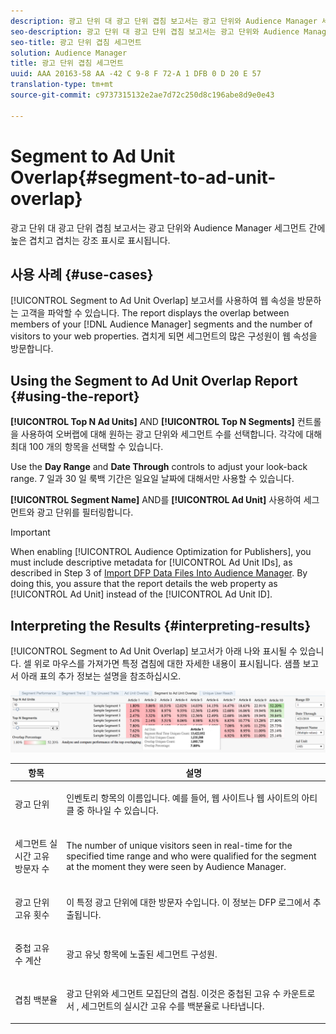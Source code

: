 ```yaml
---
description: 광고 단위 대 광고 단위 겹침 보고서는 광고 단위와 Audience Manager 세그먼트 간에 높은 겹치고 겹치는 강조 표시로 표시됩니다.
seo-description: 광고 단위 대 광고 단위 겹침 보고서는 광고 단위와 Audience Manager 세그먼트 간에 높은 겹치고 겹치는 강조 표시로 표시됩니다.
seo-title: 광고 단위 겹침 세그먼트
solution: Audience Manager
title: 광고 단위 겹침 세그먼트
uuid: AAA 20163-58 AA -42 C 9-8 F 72-A 1 DFB 0 D 20 E 57
translation-type: tm+mt
source-git-commit: c9737315132e2ae7d72c250d8c196abe8d9e0e43

---
```



# Segment to Ad Unit Overlap{#segment-to-ad-unit-overlap}

광고 단위 대 광고 단위 겹침 보고서는 광고 단위와 Audience Manager 세그먼트 간에 높은 겹치고 겹치는 강조 표시로 표시됩니다.

## 사용 사례 {#use-cases}

[!UICONTROL Segment to Ad Unit Overlap] 보고서를 사용하여 웹 속성을 방문하는 고객을 파악할 수 있습니다. The report displays the overlap between members of your [!DNL Audience Manager] segments and the number of visitors to your web properties. 겹치게 되면 세그먼트의 많은 구성원이 웹 속성을 방문합니다.

## Using the Segment to Ad Unit Overlap Report {#using-the-report}

**[!UICONTROL Top N Ad Units]** AND **[!UICONTROL Top N Segments]** 컨트롤을 사용하여 오버랩에 대해 원하는 광고 단위와 세그먼트 수를 선택합니다. 각각에 대해 최대 100 개의 항목을 선택할 수 있습니다.

Use the **Day Range** and **Date Through** controls to adjust your look-back range. 7 일과 30 일 룩백 기간은 일요일 날짜에 대해서만 사용할 수 있습니다.

**[!UICONTROL Segment Name]** AND를 **[!UICONTROL Ad Unit]** 사용하여 세그먼트와 광고 단위를 필터링합니다.

>[!IMPORTANT]
>
>When enabling [!UICONTROL Audience Optimization for Publishers], you must include descriptive metadata for [!UICONTROL Ad Unit IDs], as described in Step 3 of [Import DFP Data Files Into Audience Manager](../../../reporting/audience-optimization-reports/aor-publishers/import-dfp.md). By doing this, you assure that the report details the web property as [!UICONTROL Ad Unit] instead of the [!UICONTROL Ad Unit ID].

## Interpreting the Results {#interpreting-results}

[!UICONTROL Segment to Ad Unit Overlap] 보고서가 아래 나와 표시될 수 있습니다. 셀 위로 마우스를 가져가면 특정 겹침에 대한 자세한 내용이 표시됩니다. 샘플 보고서 아래 표의 추가 정보는 설명을 참조하십시오.

![](assets/publisher_segment_ad_unit_overlap.png)

<table id="table_22340F45B1B94D3796174CB30A60E212"> 
 <thead> 
  <tr> 
   <th colname="col1" class="entry"> 항목 </th> 
   <th colname="col2" class="entry"> 설명 </th> 
  </tr>
 </thead>
 <tbody> 
  <tr> 
   <td colname="col1"> <p><span class="wintitle"> 광고 단위 </span> </p> </td> 
   <td colname="col2"> <p>인벤토리 항목의 이름입니다. 예를 들어, 웹 사이트나 웹 사이트의 아티클 중 하나일 수 있습니다. </p> </td> 
  </tr> 
  <tr> 
   <td colname="col1"> <p><span class="wintitle"> 세그먼트 실시간 고유 방문자 수</span> </p> </td> 
   <td colname="col2"> <p>The number of unique visitors seen in real-time for the specified time range and who were qualified for the segment at the moment they were seen by <span class="keyword"> Audience Manager</span>. </p> </td> 
  </tr> 
  <tr> 
   <td colname="col1"> <p><span class="wintitle"> 광고 단위 고유 횟수</span> </p> </td> 
   <td colname="col2"> <p>이 특정 광고 단위에 대한 방문자 수입니다. 이 정보는 DFP 로그에서 추출됩니다. </p> </td> 
  </tr> 
  <tr> 
   <td colname="col1"> <p><span class="wintitle"> 중첩 고유 수 계산</span> </p> </td> 
   <td colname="col2"> <p>광고 유닛 항목에 노출된 세그먼트 구성원. </p> </td> 
  </tr> 
  <tr> 
   <td colname="col1"> <p><span class="wintitle"> 겹침 백분율</span> </p> </td> 
   <td colname="col2"> <p>광고 단위와 세그먼트 모집단의 겹침. <span class="wintitle"> 이것은 중첩된 고유 수 카운트로서</span><span class="wintitle"> , 세그먼트의 실시간 고유 수를 백분율로 나타냅니다</span>. </p> </td> 
  </tr> 
 </tbody> 
</table>

